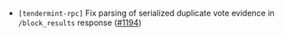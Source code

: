 - `[tendermint-rpc]` Fix parsing of serialized duplicate vote evidence in
  `/block_results` response
   ([#1194](https://github.com/informalsystems/tendermint-rs/issues/1194))